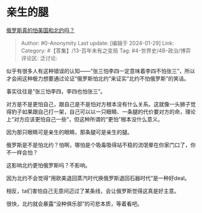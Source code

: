 # 亲生的腿
[俄罗斯真的怕美国和北约吗？](https://www.zhihu.com/question/641498868/answer/3380149282)

> Author: #0-Anonymity
> Last update: [编辑于 2024-01-29]
> Link:
> Category: #【答集】/13-百年未有之变局
> Tag: #4-世界史/4B-政治/博弈 
> 评论区:
> 泛讨论:

似乎有很多人有这种错误的认知——“张三怕李四一定意味着李四不怕张三”，所以才会闹这种极力想要通过论证“俄罗斯怕北约”来证实“北约不怕俄罗斯”的笑话。

事实往往是“张三怕李四，李四也怕张三”。

对方是不是更怕自己，跟自己是不是怕对方根本没有什么关系。这就像一头狮子觉得豹子如果跟自己打一架，自己可以以一只眼睛、一条腿的代价要对方的命，理论上“对方应该更怕自己一些”，但这种所谓的“更怕”根本没什么意义。

因为那只眼睛可是亲生的眼睛，那条腿可是亲生的腿。

俄罗斯是不是怕北约？怕啊，哪怕是个吸毒吸得站不稳的流氓晕在你家门口了，你不一样会怕？

这影响北约更怕俄罗斯吗？不影响。

因为北约不会觉得“用欧美退回蒸汽时代换俄罗斯退回石器时代”是一种好deal。

相反，ta们害怕自己无意间迈过了某条线，会让俄罗斯觉得这真是好主意。

很快，北约就会暴露“没种俱乐部”的可悲本质，等着看吧。